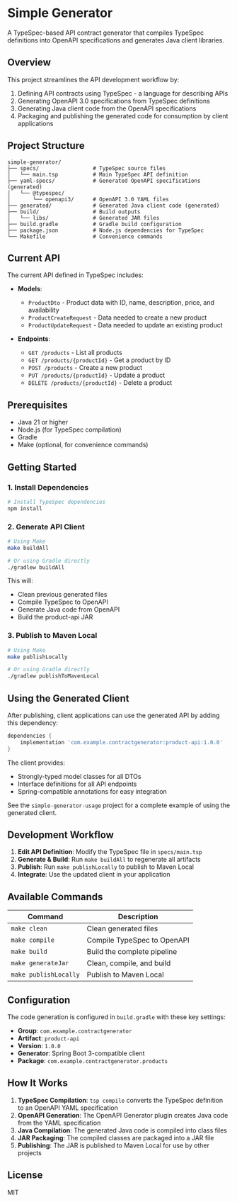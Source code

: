 # Simple Generator

A TypeSpec-based API contract generator that compiles TypeSpec definitions into OpenAPI specifications and generates Java client libraries.

## Overview

This project streamlines the API development workflow by:

1. Defining API contracts using TypeSpec - a language for describing APIs
2. Generating OpenAPI 3.0 specifications from TypeSpec definitions
3. Generating Java client code from the OpenAPI specifications
4. Packaging and publishing the generated code for consumption by client applications

## Project Structure

```
simple-generator/
├── specs/                 # TypeSpec source files
│   └── main.tsp           # Main TypeSpec API definition
├── yaml-specs/            # Generated OpenAPI specifications (generated)
│   └── @typespec/
│       └── openapi3/      # OpenAPI 3.0 YAML files
├── generated/             # Generated Java client code (generated)
├── build/                 # Build outputs
│   └── libs/              # Generated JAR files
├── build.gradle           # Gradle build configuration
├── package.json           # Node.js dependencies for TypeSpec
└── Makefile               # Convenience commands
```

## Current API

The current API defined in TypeSpec includes:

- **Models**:
  - `ProductDto` - Product data with ID, name, description, price, and availability
  - `ProductCreateRequest` - Data needed to create a new product
  - `ProductUpdateRequest` - Data needed to update an existing product

- **Endpoints**:
  - `GET /products` - List all products
  - `GET /products/{productId}` - Get a product by ID
  - `POST /products` - Create a new product
  - `PUT /products/{productId}` - Update a product
  - `DELETE /products/{productId}` - Delete a product

## Prerequisites

- Java 21 or higher
- Node.js (for TypeSpec compilation)
- Gradle
- Make (optional, for convenience commands)

## Getting Started

### 1. Install Dependencies

```bash
# Install TypeSpec dependencies
npm install
```

### 2. Generate API Client

```bash
# Using Make
make buildAll

# Or using Gradle directly
./gradlew buildAll
```

This will:
- Clean previous generated files
- Compile TypeSpec to OpenAPI
- Generate Java code from OpenAPI
- Build the product-api JAR

### 3. Publish to Maven Local

```bash
# Using Make
make publishLocally

# Or using Gradle directly
./gradlew publishToMavenLocal
```

## Using the Generated Client

After publishing, client applications can use the generated API by adding this dependency:

```groovy
dependencies {
    implementation 'com.example.contractgenerator:product-api:1.0.0'
}
```

The client provides:
- Strongly-typed model classes for all DTOs
- Interface definitions for all API endpoints
- Spring-compatible annotations for easy integration

See the `simple-generator-usage` project for a complete example of using the generated client.

## Development Workflow

1. **Edit API Definition**: Modify the TypeSpec file in `specs/main.tsp`
2. **Generate & Build**: Run `make buildAll` to regenerate all artifacts
3. **Publish**: Run `make publishLocally` to publish to Maven Local
4. **Integrate**: Use the updated client in your application

## Available Commands

| Command | Description |
|---------|-------------|
| `make clean` | Clean generated files |
| `make compile` | Compile TypeSpec to OpenAPI |
| `make build` | Build the complete pipeline |
| `make generateJar` | Clean, compile, and build |
| `make publishLocally` | Publish to Maven Local |

## Configuration

The code generation is configured in `build.gradle` with these key settings:

- **Group**: `com.example.contractgenerator`
- **Artifact**: `product-api`
- **Version**: `1.0.0`
- **Generator**: Spring Boot 3-compatible client
- **Package**: `com.example.contractgenerator.products`

## How It Works

1. **TypeSpec Compilation**: `tsp compile` converts the TypeSpec definition to an OpenAPI YAML specification
2. **OpenAPI Generation**: The OpenAPI Generator plugin creates Java code from the YAML specification
3. **Java Compilation**: The generated Java code is compiled into class files
4. **JAR Packaging**: The compiled classes are packaged into a JAR file
5. **Publishing**: The JAR is published to Maven Local for use by other projects

## License

MIT
